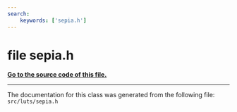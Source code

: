 ```yaml
---
search:
    keywords: ['sepia.h']
---
```


# file sepia.h

**[Go to the source code of this file.](sepia_8h_source.md)**


----------------------------------------
The documentation for this class was generated from the following file: `src/luts/sepia.h`

